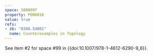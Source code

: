 ```yaml
---
space: S000097
property: P000016
value: true
refs:
- zb: "0386.54001"
  name: Counterexamples in Topology
---
```


See item #2 for space #99 in {{doi:10.1007/978-1-4612-6290-9_6}}.
